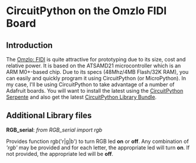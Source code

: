 # CircuitPython on the Omzlo FIDI Board
## Introduction
The [Omzlo: FIDI](https://www.omzlo.com/articles/fidi-a-tiny-board-for-super-fast-prototyping-with-circuitpython) is quite attractive for prototyping due to its size, cost and relative power. It is based on the ATSAMD21 microcontroller which is an ARM M0+-based chip. Due to its specs (48Mhz/4MB Flash/32K RAM), you can easily and quickly program it using CircuitPython (or MicroPython). In my case, I'll be using CircuitPython to take advantage of a number of Adafruit boards. You will want to install the latest  using the  [CircuitPython Serpente](https://circuitpython.org/board/serpente/) and also get the latest [CircuitPython Library Bundle](https://circuitpython.org/libraries).

## Additional Library files
**RGB_serial**: *from RGB_serial import rgb*

Provides function rgb('r|g|b') to turn RGB led **on** or **off**. Any combination of *'rgb'* may be provided and for each letter, the appropriate led will turn **on**. If not provided, the appropriate led will be **off**.

